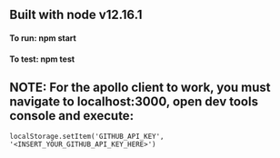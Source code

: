 ## Built with node v12.16.1
#### To run: npm start
#### To test: npm test

## NOTE: For the apollo client to work, you must navigate to localhost:3000, open dev tools console and execute:
` localStorage.setItem('GITHUB_API_KEY', '<INSERT_YOUR_GITHUB_API_KEY_HERE>') `
